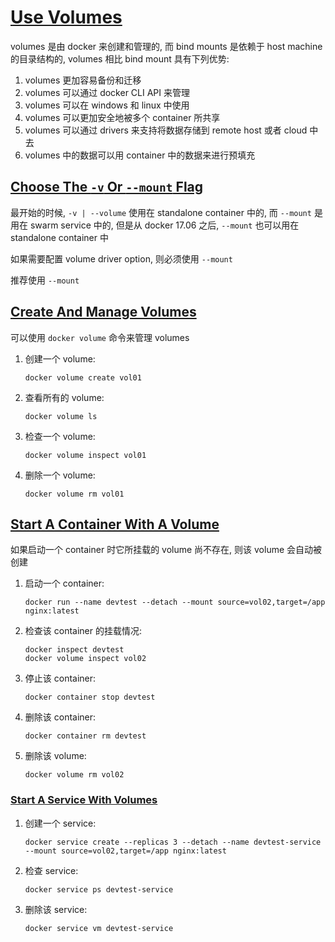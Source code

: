 # [Use Volumes](https://docs.docker.com/storage/volumes/)

volumes 是由 docker 来创建和管理的, 而 bind mounts 是依赖于 host machine 的目录结构的, volumes 相比 bind mount 具有下列优势:

1. volumes 更加容易备份和迁移
2. volumes 可以通过 docker CLI API 来管理
3. volumes 可以在 windows 和 linux 中使用
4. volumes 可以更加安全地被多个 container 所共享
5. volumes 可以通过 drivers 来支持将数据存储到 remote host 或者 cloud 中去
6. volumes 中的数据可以用 container 中的数据来进行预填充

## [Choose The `-v` Or `--mount` Flag](https://docs.docker.com/storage/volumes/#choose-the--v-or---mount-flag)

最开始的时候, `-v | --volume` 使用在 standalone container 中的, 而 `--mount` 是用在 swarm service 中的, 但是从 docker 17.06 之后, `--mount` 也可以用在 standalone container 中

如果需要配置 volume driver option, 则必须使用 `--mount`

推荐使用 `--mount`

## [Create And Manage Volumes](https://docs.docker.com/storage/volumes/#create-and-manage-volumes)

可以使用 `docker volume` 命令来管理 volumes

1. 创建一个 volume:

   `docker volume create vol01`

2. 查看所有的 volume:

   `docker volume ls`

3. 检查一个 volume:

   `docker volume inspect vol01`

4. 删除一个 volume:

   `docker volume rm vol01`

## [Start A Container With A Volume](https://docs.docker.com/storage/volumes/#start-a-container-with-a-volume)

如果启动一个 container 时它所挂载的 volume 尚不存在, 则该 volume 会自动被创建

1. 启动一个 container:

   `docker run --name devtest --detach --mount source=vol02,target=/app nginx:latest`

2. 检查该 container 的挂载情况:

   `docker inspect devtest`  
   `docker volume inspect vol02`

3. 停止该 container:

   `docker container stop devtest`

4. 删除该 container:

   `docker container rm devtest`

5. 删除该 volume:

   `docker volume rm vol02`

### [Start A Service With Volumes](https://docs.docker.com/storage/volumes/#start-a-service-with-volumes)

1. 创建一个 service:

   `docker service create --replicas 3 --detach --name devtest-service --mount source=vol02,target=/app nginx:latest`

2. 检查 service:

   `docker service ps devtest-service`

3. 删除该 service:

   `docker service vm devtest-service`
